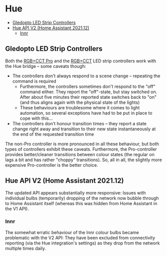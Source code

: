 # Hue

- [Gledopto LED Strip Controllers](#gledopto-led-strip-controllers)
- [Hue API V2 (Home Assistant 2021.12)](#hue-api-v2-home-assistant-202112)
  - [Innr](#innr)

## Gledopto LED Strip Controllers

Both the [RGB+CCT Pro](https://nl.aliexpress.com/item/1005001430323964.html) and
the [RGB+CCT](https://nl.aliexpress.com/item/32858603964.html) LED strip
controllers work with the Hue bridge – some caveats though:

- The controllers don't always respond to a scene change – repeating the command
  is required
  - Furthermore, the controllers sometimes don't respond to the "off" command
    either. They report the "off"-state, but stay switched on. After about five
    minutes their reported state switches back to "on" (and thus aligns again
    with the physical state of the lights)
  - These behaviours are troublesome where it comes to light automation, so
    several exceptions have had to be put in place to cope with this...
- The controllers don't honour transition times – they report a state change
  right away and transition to their new state instantaneously at the end of the
  requested transition time

The non-Pro controller is more pronounced in all these behaviour, but both types
of controllers exhibit these caveats. Furthermore, the Pro-controller provides
better/cleaner transitions between colour states (the regular on lags a bit and
has rather "choppy" transitions). So, all in all, the slightly more expensive
Pro-controller is the better choice.

## Hue API V2 (Home Assistant 2021.12)

The updated API appears substantially more responsive: Issues with individual
bulbs (temporarily) dropping of the network now bubble through to Home Assistant
itself (whereas this was hidden from Home Assistant in the V1 API).

### Innr

The somewhat erratic behaviour of the Innr colour bulbs became problematic with
the V2 API: They have been excluded from connectivity reporting (via the Hue
integration's settings) as they drop from the network multiple times daily.
